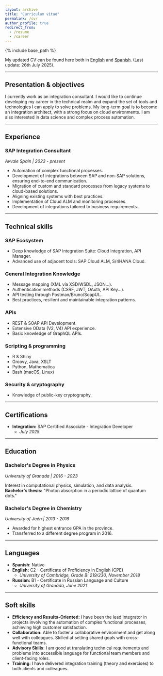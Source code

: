 ```yaml
---
layout: archive
title: "Curriculum vitae"
permalink: /cv/
author_profile: true
redirect_from:
  - /resume
  - /career
---
```


{% include base_path %}

My updated CV can be found here both in [English]({{site.url}}/files/CV-eng.pdf) and [Spanish]({{site.url}}/files/CV-esp.pdf). (Last update: 26th July 2025).

---

## Presentation & objectives

I currently work as an integration consultant. I would like to continue developing my career in the technical realm and expand the set of tools and technologies I can apply to solve problems. My long-term goal is to become an integration architect, with a strong focus on cloud environments. I am also interested in data science and complex process automation.

---

## Experience

### SAP Integration Consultant
*Avvale Spain | 2023 - present*

- Automation of complex functional processes.
- Development of integrations between SAP and non-SAP solutions, ensuring end-to-end communication.
- Migration of custom and standard processes from legacy systems to cloud-based solutions.
- Aligning existing systems with best practices.
- Implementation of Cloud ALM and monitoring processes.
- Development of integrations tailored to business requirements.

---

## Technical skills

### SAP Ecosystem
- Deep knowledge of SAP Integration Suite: Cloud Integration, API Manager.
- Advanced use of adjacent tools: SAP Cloud ALM, S/4HANA Cloud.

### General Integration Knowledge
- Message mapping (XML vía XSD/WSDL, JSON...).
- Authentication methods (CSRF, JWT, OAuth, API Key...).
- API testing through Postman/Bruno/SoapUI...
- Best practices, resilient and maintainable integration patterns.

### APIs
- REST & SOAP API Development.
- Extensive OData (V2, V4) API experience.
- Basic knowledge of GraphQL APIs.

### Scripting & programming
- R & Shiny
- Groovy, Java, XSLT
- Python, Mathematica
- Bash (macOS, Linux)

### Security & cryptography
- Knowledge of public-key cryptography.

---

## Certifications

- **Integration:** SAP Certified Associate - Integration Developer
  - *July 2025*

---

## Education

### Bachelor's Degree in Physics
*University of Granada | 2016 - 2023*

Interest in computational physics, simulation, and data analysis.  
**Bachelor's thesis:** "Photon absorption in a periodic lattice of quantum dots."

### Bachelor's Degree in Chemistry
*University of Jaén | 2013 - 2016*

- Awarded for highest entrance GPA in the province.
- Transferred to a different degree program in 2016.
  
---

## Languages

- **Spanish:** Native
- **English:** C2 - Certificate of Proficiency in English (CPE)
  - *University of Cambridge, Grade B: 219/230, November 2018*
- **Russian:** B1 - Certificate in Russian Language and Culture
  - *University of Granada, June 2021*

---

## Soft skills

- **Efficiency and Results-Oriented:** I have been the lead integrator in projects involving the automation of complex functional processes, achieving high customer satisfaction.
- **Collaboration:** Able to foster a collaborative environment and get along well with colleagues. Skilled at setting shared goals with cross-functional teams.
- **Advisory Skills:** I am good at translating technical requirements and problems into accessible language for functional team members and client-facing roles.
- **Training:** I have delivered integration training (theory and exercises) to both clients and colleagues.

